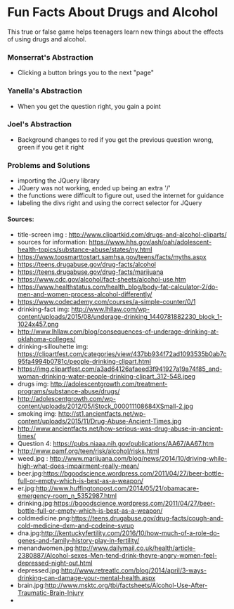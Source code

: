 # Fun Facts About Drugs and Alcohol

This true or false game helps teenagers learn new things about the effects of using drugs and alcohol.

### Monserrat's Abstraction
* Clicking a button brings you to the next "page"

### Yanella's Abstraction
* When you get the question right, you gain a point

### Joel's Abstraction
* Background changes to red if you get the previous question wrong, green if you get it right

### Problems and Solutions
* importing the JQuery library
* JQuery was not working, ended up being an extra '/'
* the functions were difficult to figure out, used the internet for guidance
* labeling the divs right and using the correct selector for JQuery


#### Sources:
* title-screen img : http://www.clipartkid.com/drugs-and-alcohol-cliparts/
* sources for information: https://www.hhs.gov/ash/oah/adolescent-health-topics/substance-abuse/states/ny.html
* https://www.toosmarttostart.samhsa.gov/teens/facts/myths.aspx
* https://teens.drugabuse.gov/drug-facts/alcohol
* https://teens.drugabuse.gov/drug-facts/marijuana
* https://www.cdc.gov/alcohol/fact-sheets/alcohol-use.htm
* https://www.healthstatus.com/health_blog/body-fat-calculator-2/do-men-and-women-process-alcohol-differently/
* https://www.codecademy.com/courses/a-simple-counter/0/1
* drinking-fact img: http://www.lhllaw.com/wp-content/uploads/2015/08/underage-drinking_1440781882230_block_1-1024x457.png
* http://www.lhllaw.com/blog/consequences-of-underage-drinking-at-oklahoma-colleges/
* drinking-sillouhette img: https://clipartfest.com/categories/view/437bb934f72ad1093535b0ab7c95fa4994b0781c/people-drinking-clipart.html
* https://img.clipartfest.com/a3ad64126afaeed3f941927a19a74f85_and-woman-drinking-water-people-drinking-clipart_312-548.jpeg
* drugs img: http://adolescentgrowth.com/treatment-programs/substance-abuse/drugs/
* http://adolescentgrowth.com/wp-content/uploads/2012/05/iStock_000011108684XSmall-2.jpg
* smoking img: http://st1.ancientfacts.net/wp-content/uploads/2015/11/Drug-Abuse-Ancient-Times.jpg
* http://www.ancientfacts.net/how-serious-was-drug-abuse-in-ancient-times/
* Question 4: https://pubs.niaaa.nih.gov/publications/AA67/AA67.htm
* http://www.pamf.org/teen/risk/alcohol/risks.html
* weed.jpg : http://www.marijuana.com/blog/news/2014/10/driving-while-high-what-does-impairment-really-mean/
* beer.jpg:https://bgoodscience.wordpress.com/2011/04/27/beer-bottle-full-or-empty-which-is-best-as-a-weapon/
* er.jpg:http://www.huffingtonpost.com/2014/05/21/obamacare-emergency-room_n_5352987.html
* drinking.jpg:https://bgoodscience.wordpress.com/2011/04/27/beer-bottle-full-or-empty-which-is-best-as-a-weapon/
* coldmedicine.png:https://teens.drugabuse.gov/drug-facts/cough-and-cold-medicine-dxm-and-codeine-syrup
* dna.jpg:http://kentuckyfertility.com/2016/10/how-much-of-a-role-do-genes-and-family-history-play-in-fertility/
* menandwomen.jpg:http://www.dailymail.co.uk/health/article-2380887/Alcohol-sexes-Men-tend-drink-theyre-angry-women-feel-depressed-night-out.html
* depressed.jpg:http://www.retreatlc.com/blog/2014/april/3-ways-drinking-can-damage-your-mental-health.aspx
* brain.jpg:http://www.msktc.org/tbi/factsheets/Alcohol-Use-After-Traumatic-Brain-Injury
* 